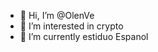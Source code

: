 - 👋 Hi, I’m @OlenVe
- 👀 I’m interested in crypto
- 🌱 I’m currently estiduo Espanol


<!---
OlenVe/OlenVe is a ✨ special ✨ repository because its `README.md` (this file) appears on your GitHub profile.
You can click the Preview link to take a look at your changes.
--->
